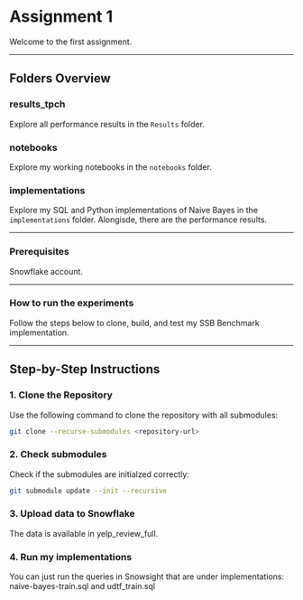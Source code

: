 # Assignment 1

Welcome to the first assignment.

---

## Folders Overview

### **results_tpch**
Explore all performance results in the `Results` folder.

### **notebooks**
Explore my working notebooks in the `notebooks` folder.

### **implementations**
Explore my SQL and Python implementations of Naive Bayes in the `implementations` folder. Alongisde, there are the performance results.

---
### **Prerequisites**

Snowflake account.

---

### **How to run the experiments**

Follow the steps below to clone, build, and test my SSB Benchmark implementation.

---

## **Step-by-Step Instructions**

### **1. Clone the Repository**
Use the following command to clone the repository with all submodules:
```zsh
git clone --recurse-submodules <repository-url>
```
### **2. Check submodules**
Check if the submodules are initialzed correctly:
```zsh
git submodule update --init --recursive
```
### **3. Upload data to Snowflake**
The data is available in yelp_review_full.

### **4. Run my implementations**
You can just run the queries in Snowsight that are under implementations: naive-bayes-train.sql and udtf_train.sql